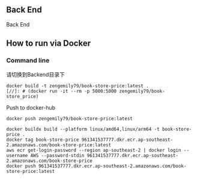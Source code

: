 Back End
----------
Back End
## How to run via Docker


### Command line
请切换到Backend目录下
```
docker build -t zengemily79/book-store-price:latest .
[//]: # (docker run -it --rm -p 5000:5000 zengemily79/book-store_price)
```
Push to docker-hub
```
docker push zengemily79/book-store-price:latest
```


```commandline
docker buildx build --platform linux/amd64,linux/arm64 -t book-store-price .
docker tag book-store-price 961341537777.dkr.ecr.ap-southeast-2.amazonaws.com/book-store-price:latest
aws ecr get-login-password --region ap-southeast-2 | docker login --username AWS --password-stdin 961341537777.dkr.ecr.ap-southeast-2.amazonaws.com/book-store-price
docker push 961341537777.dkr.ecr.ap-southeast-2.amazonaws.com/book-store-price:latest
```

